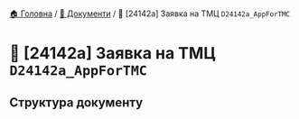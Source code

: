﻿[🏠 Головна](../README.MD) / [📕 Документи](./README.MD) / 📕 [24142a] Заявка на ТМЦ `D24142a_AppForTMC` 

# 📕 [24142a] Заявка на ТМЦ `D24142a_AppForTMC`

## Структура документу
